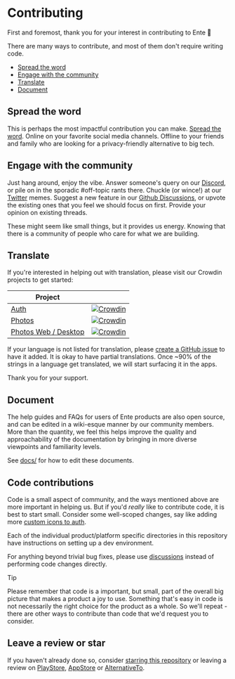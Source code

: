 # Contributing

First and foremost, thank you for your interest in contributing to Ente 🙏

There are many ways to contribute, and most of them don't require writing code.

* [Spread the word](#spread-the-word)
* [Engage with the community](#engage-with-the-community)
* [Translate](#translate)
* [Document](#document)


## Spread the word

This is perhaps the most impactful contribution you can make. [Spread the
word](https://help.ente.io/photos/features/referral-program/). Online on your
favorite social media channels. Offline to your friends and family who are
looking for a privacy-friendly alternative to big tech.

## Engage with the community

Just hang around, enjoy the vibe. Answer someone's query on our
[Discord](https://discord.gg/z2YVKkycX3), or pile on in the sporadic #off-topic
rants there. Chuckle (or wince!) at our [Twitter](https://twitter.com/enteio)
memes. Suggest a new feature in our [Github
Discussions](https://github.com/ente-io/ente/discussions/new?category=enhancements),
or upvote the existing ones that you feel we should focus on first. Provide your
opinion on existing threads.

These might seem like small things, but it provides us energy. Knowing that
there is a community of people who care for what we are building.

## Translate

If you're interested in helping out with translation, please visit our Crowdin
projects to get started:

| Project  |  |
| ------------- | ------------- |
| [Auth](https://crowdin.com/project/ente-authenticator-app)  | [![Crowdin](https://badges.crowdin.net/ente-authenticator-app/localized.svg)](https://crowdin.com/project/ente-authenticator-app)  |
| [Photos](https://crowdin.com/project/ente-photos-app)  | [![Crowdin](https://badges.crowdin.net/ente-photos-app/localized.svg)](https://crowdin.com/project/ente-photos-app)  |
| [Photos Web / Desktop](https://crowdin.com/project/ente-photos-web)  | [![Crowdin](https://badges.crowdin.net/ente-photos-web/localized.svg)](https://crowdin.com/project/ente-photos-web)  |


If your language is not listed for translation, please [create a GitHub
issue](https://github.com/ente-io/ente/issues/new?title=Request+for+New+Language+Translation&body=Language+name%3A+%0AProject%3A+auth%2Fphotos%2Fboth)
to have it added. It is okay to have partial translations. Once ~90% of the
strings in a language get translated, we will start surfacing it in the apps.

Thank you for your support.

## Document

The help guides and FAQs for users of Ente products are also open source, and
can be edited in a wiki-esque manner by our community members. More than the
quantity, we feel this helps improve the quality and approachability of the
documentation by bringing in more diverse viewpoints and familiarity levels.

See [docs/](docs/README.md) for how to edit these documents.

## Code contributions

Code is a small aspect of community, and the ways mentioned above are more
important in helping us. But if you'd _really_ like to contribute code, it is
best to start small. Consider some well-scoped changes, say like adding more
[custom icons to auth](mobile/apps/auth/docs/adding-icons.md).

Each of the individual product/platform specific directories in this repository
have instructions on setting up a dev environment.

For anything beyond trivial bug fixes, please use
[discussions](https://github.com/ente-io/ente/discussions) instead of performing
code changes directly.

> [!TIP]
>
> Please remember that code is a important, but small, part of the overall big
> picture that makes a product a joy to use. Something that's easy in code is
> not necessarily the right choice for the product as a whole. So we'll repeat -
> there are other ways to contribute than code that we'd request you to
> consider.

## Leave a review or star

If you haven't already done so, consider [starring this
repository](https://github.com/ente-io/ente/stargazers) or leaving a review on
[PlayStore](https://play.google.com/store/apps/details?id=io.ente.auth),
[AppStore](https://apps.apple.com/us/app/ente-authenticator/id6444121398) or
[AlternativeTo](https://alternativeto.net/software/ente-authenticator/).

